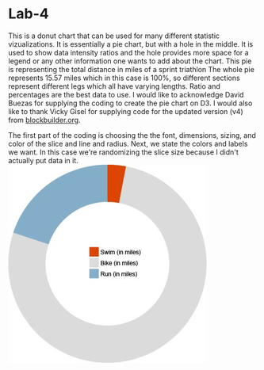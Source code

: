# Lab-4
This is a donut chart that can be used for many different statistic vizualizations. It is essentially a pie chart, but with a hole in the middle. It is used to show data intensity ratios and the hole provides more space for a legend or any other information one wants to add about the chart. This pie is representing the total distance in miles of a sprint triathlon The whole pie represents 15.57 miles which in this case is 100%, so different sections represent different legs which all have varying lengths. Ratio and percentages are the best data to use. I would like to acknowledge David Buezas for supplying the coding to create the pie chart on D3. I would also like to thank Vicky Gisel for supplying code for the updated version (v4) from [blockbuilder.org](https://bl.ocks.org/vickygisel/c3f4eb2b16b86dd0f641263383f05a13). 

The first part of the coding is choosing the the font, dimensions, sizing, and color of the slice and line and radius.
Next, we state the colors and labels we want. In this case we're randomizing the slice size because I didn't actually put data in it.
![Alt text](/img/image.jpg)
